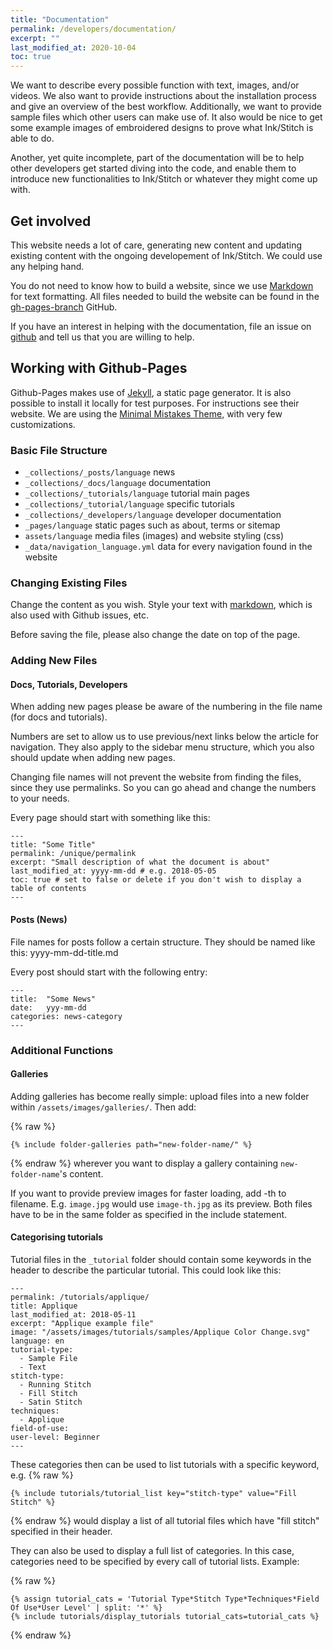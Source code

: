 ```yaml
---
title: "Documentation"
permalink: /developers/documentation/
excerpt: ""
last_modified_at: 2020-10-04
toc: true
---
```

We want to describe every possible function with text, images, and/or videos. We also want to provide instructions about the installation process and give an overview of the best workflow. Additionally, we want to provide sample files which other users can make use of. It also would be nice to get some example images of embroidered designs to prove what Ink/Stitch is able to do.

Another, yet quite incomplete, part of the documentation will be to help other developers get started diving into the code, and enable them to introduce new functionalities to Ink/Stitch or whatever they might come up with.

## Get involved
This website needs a lot of care, generating new content and updating existing content with the ongoing developement of Ink/Stitch. We could use any helping hand.

You do not need to know how to build a website, since we use [Markdown](https://help.github.com/articles/basic-writing-and-formatting-syntax/) for text formatting. All files needed to build the website can be found in the [gh-pages-branch](https://github.com/inkstitch/inkstitch/tree/gh-pages) GitHub.

If you have an interest in helping with the documentation, file an issue on [github](https://github.com/inkstitch/inkstitch/issues) and tell us that you are willing to help.

## Working with Github-Pages

Github-Pages makes use of [Jekyll](https://jekyllrb.com/), a static page generator. It is also possible to install it locally for test purposes. For instructions see their website.
We are using the [Minimal Mistakes Theme](https://mmistakes.github.io/minimal-mistakes/), with very few customizations.

### Basic File Structure

* `_collections/_posts/language` news
* `_collections/_docs/language` documentation
* `_collections/_tutorials/language` tutorial main pages
* `_collections/_tutorial/language` specific tutorials
* `_collections/_developers/language` developer documentation
* `_pages/language` static pages such as about, terms or sitemap
* `assets/language` media files (images) and website styling (css)
* `_data/navigation_language.yml` data for every navigation found in the website

### Changing Existing Files
Change the content as you wish. Style your text with [markdown](https://help.github.com/articles/basic-writing-and-formatting-syntax/), which is also used with Github issues, etc.

Before saving the file, please also change the date on top of the page.

### Adding New Files

#### Docs, Tutorials, Developers
When adding new pages please be aware of the numbering in the file name (for docs and tutorials).

Numbers are set to allow us to use previous/next links below the article for navigation. They also apply to the sidebar menu structure, which you also should update when adding new pages.

Changing file names will not prevent the website from finding the files, since they use permalinks. So you can go ahead and change the numbers to your needs.

Every page should start with something like this:

```
---
title: "Some Title"
permalink: /unique/permalink
excerpt: "Small description of what the document is about"
last_modified_at: yyyy-mm-dd # e.g. 2018-05-05
toc: true # set to false or delete if you don't wish to display a table of contents
---
```

#### Posts (News)

File names for posts follow a certain structure. They should be named like this: yyyy-mm-dd-title.md

Every post should start with the following entry:

```
---
title:  "Some News"
date:   yyy-mm-dd
categories: news-category
---
```

### Additional Functions

#### Galleries

Adding galleries has become really simple: upload files into a new folder within `/assets/images/galleries/`.
Then add: 

{% raw %}
```
{% include folder-galleries path="new-folder-name/" %}
```
{% endraw %}
wherever you want to display a gallery containing `new-folder-name`'s content.

If you want to provide preview images for faster loading, add -th to filename. E.g. `image.jpg` would use `image-th.jpg` as its preview. Both files have to be in the same folder as specified in the include statement.

#### Categorising tutorials

Tutorial files in the `_tutorial` folder should contain some keywords in the header to describe the particular tutorial. This could look like this:


```
---
permalink: /tutorials/applique/
title: Applique
last_modified_at: 2018-05-11
excerpt: "Applique example file"
image: "/assets/images/tutorials/samples/Applique Color Change.svg"
language: en
tutorial-type:
  - Sample File
  - Text
stitch-type: 
  - Running Stitch
  - Fill Stitch
  - Satin Stitch
techniques:
  - Applique
field-of-use:
user-level: Beginner
---
```

These categories then can be used to list tutorials with a specific keyword, e.g. 
{% raw %}
```
{% include tutorials/tutorial_list key="stitch-type" value="Fill Stitch" %}
```
{% endraw %}
would display a list of all tutorial files which have "fill stitch" specified in their header.

They can also be used to display a full list of categories. In this case, categories need to be specified by every call of tutorial lists. Example:

{% raw %}
```
{% assign tutorial_cats = 'Tutorial Type*Stitch Type*Techniques*Field Of Use*User Level' | split: '*' %}
{% include tutorials/display_tutorials tutorial_cats=tutorial_cats %}
```
{% endraw %}


